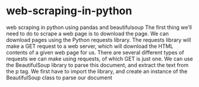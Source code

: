 # web-scraping-in-python
web scraping in python using pandas and beautifulsoup
The first thing we’ll need to do to scrape a web page is to download the page.
We can download pages using the Python requests library.
The requests library will make a GET request to a web server, which will download the HTML contents of a given web page for us.
There are several different types of requests we can make using requests, of which GET is just one.
We can use the BeautifulSoup library to parse this document, and extract the text from the p tag.
We first have to import the library, and create an instance of the BeautifulSoup class to parse our document
